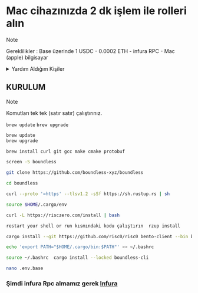 # Mac cihazınızda 2 dk işlem ile rolleri alın
>[!NOTE]
>Gereklilikler : Base üzerinde 1 USDC  - 0.0002 ETH - infura RPC - Mac (apple) bilgisayar
<details><summary>Yardım Aldığım Kişiler</summary>

- [Himess](https://github.com/Himess/Boundless-Dev-Prover-Rol-Alma)
- [HerculesNode](https://github.com/HerculesNode/Testnet-Rehber/blob/main/Boundless/boundless-role.md)
  
</details>

## KURULUM 
>[!NOTE]
>Komutları tek tek (satır satır) çalıştırınız.


`brew update`
`brew upgrade`

```zsh
brew update
brew upgrade

brew install curl git gcc make cmake protobuf

screen -S boundless

git clone https://github.com/boundless-xyz/boundless

cd boundless

curl --proto '=https' --tlsv1.2 -sSf https://sh.rustup.rs | sh

source $HOME/.cargo/env

curl -L https://risczero.com/install | bash

restart your shell or run kısmındaki kodu çalıştırın  rzup install

cargo install --git https://github.com/risc0/risc0 bento-client --bin bento_cli  export PATH="$HOME/.cargo/bin:$PATH"

echo 'export PATH="$HOME/.cargo/bin:$PATH"' >> ~/.bashrc

source ~/.bashrc  cargo install --locked boundless-cli

nano .env.base
```
### Şimdi infura Rpc almamız gerek [Infura](https://developer.metamask.io)


